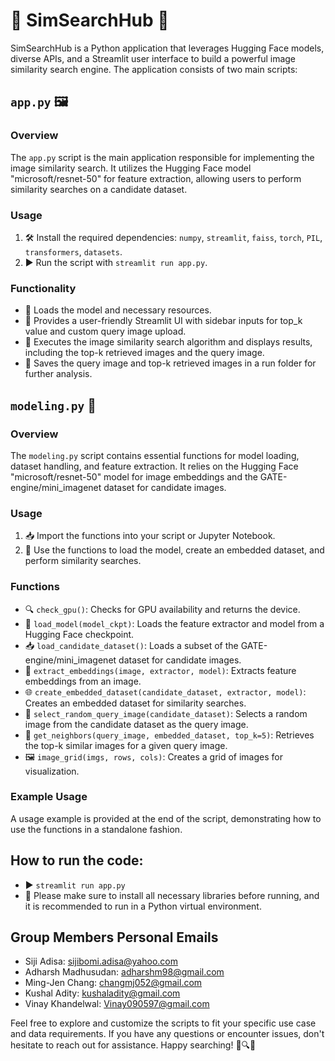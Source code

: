 # 🚀 SimSearchHub 🚀
SimSearchHub is a Python application that leverages Hugging Face models, diverse APIs, and a Streamlit user interface to build a powerful image similarity search engine. The application consists of two main scripts:

## `app.py` 🖼️

### Overview
The `app.py` script is the main application responsible for implementing the image similarity search. It utilizes the Hugging Face model "microsoft/resnet-50" for feature extraction, allowing users to perform similarity searches on a candidate dataset.

### Usage
1. 🛠️ Install the required dependencies: `numpy`, `streamlit`, `faiss`, `torch`, `PIL`, `transformers`, `datasets`.
2. ▶️ Run the script with `streamlit run app.py`.

### Functionality
- 🔄 Loads the model and necessary resources.
- 🎨 Provides a user-friendly Streamlit UI with sidebar inputs for top_k value and custom query image upload.
- 🚀 Executes the image similarity search algorithm and displays results, including the top-k retrieved images and the query image.
- 💾 Saves the query image and top-k retrieved images in a run folder for further analysis.

## `modeling.py` 🤖

### Overview
The `modeling.py` script contains essential functions for model loading, dataset handling, and feature extraction. It relies on the Hugging Face "microsoft/resnet-50" model for image embeddings and the GATE-engine/mini_imagenet dataset for candidate images.

### Usage
1. 📥 Import the functions into your script or Jupyter Notebook.
2. 🚀 Use the functions to load the model, create an embedded dataset, and perform similarity searches.

### Functions
- 🔍 `check_gpu()`: Checks for GPU availability and returns the device.
- 🔄 `load_model(model_ckpt)`: Loads the feature extractor and model from a Hugging Face checkpoint.
- 📥 `load_candidate_dataset()`: Loads a subset of the GATE-engine/mini_imagenet dataset for candidate images.
- 🎨 `extract_embeddings(image, extractor, model)`: Extracts feature embeddings from an image.
- 🌐 `create_embedded_dataset(candidate_dataset, extractor, model)`: Creates an embedded dataset for similarity searches.
- 🎲 `select_random_query_image(candidate_dataset)`: Selects a random image from the candidate dataset as the query image.
- 🎯 `get_neighbors(query_image, embedded_dataset, top_k=5)`: Retrieves the top-k similar images for a given query image.
- 🖼️ `image_grid(imgs, rows, cols)`: Creates a grid of images for visualization.

### Example Usage
A usage example is provided at the end of the script, demonstrating how to use the functions in a standalone fashion.

## How to run the code:
- ▶️ `streamlit run app.py`
- 🚨 Please make sure to install all necessary libraries before running, and it is recommended to run in a Python virtual environment.

## Group Members Personal Emails
- Siji Adisa: sijibomi.adisa@yahoo.com
- Adharsh Madhusudan: adharshm98@gmail.com
- Ming-Jen Chang: changmj052@gmail.com
- Kushal Adity: kushaladity@gmail.com
- Vinay Khandelwal: Vinay090597@gmail.com

Feel free to explore and customize the scripts to fit your specific use case and data requirements. If you have any questions or encounter issues, don't hesitate to reach out for assistance. Happy searching! 🚀🔍✨
